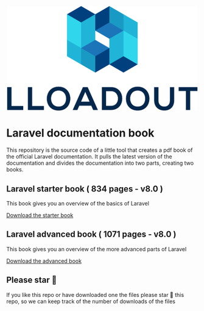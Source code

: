 <p align="center">
    <img src="https://github.com/LLoadout/assets/blob/master/LLoadout.png" width="500" title="LLoadout logo">
</p>


# Laravel documentation book

This repository is the source code of a little tool that creates a pdf book of the official Laravel documentation.  It pulls the latest version of the documentation and divides the documentation into two parts, creating two books.  

## Laravel starter book ( 834 pages - v8.0 )

This book gives you an overview of the basics of Laravel

[Download the starter book](https://github.com/LLoadout/laravel-docs/raw/main/build/laravel-starter-book.pdf)

## Laravel advanced book ( 1071 pages - v8.0 )

This book gives you an overview of the more advanced parts of Laravel

[Download the advanced book](https://github.com/LLoadout/laravel-docs/raw/main/build/laravel-advanced-book.pdf)

## Please star 🌟

If you like this repo or have downloaded one the files please star 🌟 this repo, so we can keep track of the number of downloads of the files
